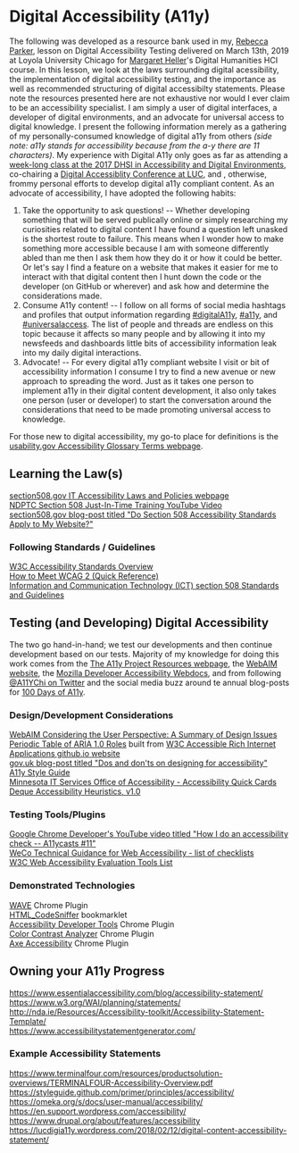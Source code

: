 # Digital Accessibility (A11y)  
  
The following was developed as a resource bank used in my, [Rebecca Parker](https://github.com/RJP43), lesson on Digital Accessibility Testing delivered on March 13th, 2019 at Loyola University Chicago for [Margaret Heller](https://github.com/gloriousgeneralist)'s Digital Humanities HCI course.  In this lesson, we look at the laws surrounding digital acessibility, the implementation of digital accessibility testing, and the importance as well as recommended structuring of digital accessibilty statements. Please note the resources presented here are not exhaustive nor would I ever claim to be an accessibility specialist. I am simply a user of digital interfaces, a developer of digital environments, and an advocate for universal access to digital knowledge. I present the following information merely as a gathering of my personally-consumed knowledge of digital a11y from others _(side note: a11y stands for accessibility because from the a-y there are 11 characters)_. My experience with Digital A11y only goes as far as attending a [week-long class at the 2017 DHSI in Accessibility and Digital Environments](http://bit.ly/2snc5Sq), co-chairing a [Digital Accessiblity Conference at LUC](https://lucdigia11y.wordpress.com/), and , otherwise, frommy personal efforts to develop digital a11y compliant content. As an advocate of accessibility, I have adopted the following habits:  
1. Take the opportunity to ask questions! -- Whether developing something that will be served publically online or simply researching my curiosities related to digital content I have found a question left unasked is the shortest route to failure. This means when I wonder how to make something more accessible because I am with someone differently abled than me then I ask them how they do it or how it could be better. Or let's say I find a feature on a website that makes it easier for me to interact with that digital content then I hunt down the code or the developer (on GitHub or wherever) and ask how and determine the considerations made.   
2. Consume A11y content! -- I follow on all forms of social media hashtags and profiles that output information regarding [#digitalA11y](https://twitter.com/search?q=%23digitala11y&src=typd), [#a11y](https://twitter.com/search?q=%23a11y&src=typd), and [#universalaccess](https://twitter.com/search?f=tweets&vertical=default&q=%23universalAccess&src=typd). The list of people and threads are endless on this topic because it affects so many people and by allowing it into my newsfeeds and dashboards little bits of accessibility information leak into my daily digital interactions.   
3. Advocate! -- For every digital a11y compliant website I visit or bit of accessibility information I consume I try to find a new avenue or new approach to spreading the word. Just as it takes one person to implement a11y in their digital content development, it also only takes one person (user or developer) to start the conversation around the considerations that need to be made promoting universal access to knowledge.     

For those new to digital accessibility, my go-to place for definitions is the [usability.gov Accessibility Glossary Terms webpage](https://www.usability.gov/what-and-why/glossary/tag/accessibility/).
  
## Learning the Law(s)  
 [section508.gov IT Accessibility Laws and Policies webpage](https://www.section508.gov/manage/laws-and-policies)  
 [NDPTC Section 508 Just-In-Time Training YouTube Video](https://www.youtube.com/watch?v=gDe828R_suI)  
 [section508.gov blog-post titled "Do Section 508 Accessibility Standards Apply to My Website?"](https://www.section508.gov/blog/do-section-508-accessibility-standards-apply-to-mywebsite)  
 
 ### Following Standards / Guidelines  
 
 [W3C Accessibility Standards Overview](https://www.w3.org/WAI/standards-guidelines/)  
 [How to Meet WCAG 2 (Quick Reference)](https://www.w3.org/WAI/WCAG21/quickref/?versions=2.0)  
 [Information and Communication Technology (ICT) section 508 Standards and Guidelines](https://www.access-board.gov/guidelines-and-standards/communications-and-it/about-the-ict-refresh/final-rule/single-file-version)    
  
## Testing (and Developing) Digital Accessibility
The two go hand-in-hand; we test our developments and then continue development based on our tests. Majority of my knowledge for doing this work comes from the [The A11y Project Resources webpage](https://a11yproject.com/resources), the [WebAIM website](https://webaim.org/), the [Mozilla Developer Accessibility Webdocs](https://developer.mozilla.org/en-US/docs/Web/Accessibility), and from following [@A11YChi on Twitter](https://twitter.com/A11YChi) and the social media buzz around te annual blog-posts for [100 Days of A11y](https://100daysofa11y.com/).   
### Design/Development Considerations   
[WebAIM Considering the User Perspective: A Summary of Design Issues](https://webaim.org/articles/userperspective/)  
[Periodic Table of ARIA 1.0 Roles](https://dylanb.github.io/periodic-aria-roles.html) built from [W3C Accessible Rich Internet Applications github.io website](https://w3c.github.io/aria/)   
[gov.uk blog-post titled "Dos and don'ts on designing for accessibility"](https://accessibility.blog.gov.uk/2016/09/02/dos-and-donts-on-designing-for-accessibility/)  
[A11y Style Guide](https://a11y-style-guide.com/style-guide/)    
[Minnesota IT Services Office of Accessibility - Accessibility Quick Cards](https://mn.gov/mnit/assets/CompleteSetAccessibilityQuickCards2017_tcm38-294078.pdf)  
[Deque Accessibility Heuristics, v1.0](https://drive.google.com/file/d/1QkURByXUk4NOtl7jw6VtyCUi4_JjlP6d/view?usp=sharing)  
### Testing Tools/Plugins   
[Google Chrome Developer's YouTube video titled "How I do an accessibility check -- A11ycasts #11"](https://www.youtube.com/watch?v=cOmehxAU_4s)  
[WeCo Technical Guidance for Web Accessibility - list of checklists](https://theweco.com/technical-guidance-for-web-accessibility/)  
[W3C Web Accessibility Evaluation Tools List](https://www.w3.org/WAI/ER/tools/)  

### Demonstrated Technologies  
[WAVE](http://wave.webaim.org/) Chrome Plugin  
[HTML_CodeSniffer](https://squizlabs.github.io/HTML_CodeSniffer/) bookmarklet  
[Accessibility Developer Tools](https://developers.google.com/web/tools/chrome-devtools/accessibility/reference) Chrome Plugin  
[Color Contrast Analyzer](https://accessibility.oit.ncsu.edu/tools/color-contrast-chrome/) Chrome Plugin  
[Axe Accessibility](https://www.deque.com/axe/) Chrome Plugin  
  
## Owning your A11y Progress  
https://www.essentialaccessibility.com/blog/accessibility-statement/   
https://www.w3.org/WAI/planning/statements/  
http://nda.ie/Resources/Accessibility-toolkit/Accessibility-Statement-Template/  
https://www.accessibilitystatementgenerator.com/  

### Example Accessibility Statements  
https://www.terminalfour.com/resources/productsolution-overviews/TERMINALFOUR-Accessibility-Overview.pdf  
https://styleguide.github.com/primer/principles/accessibility/  
https://omeka.org/s/docs/user-manual/accessibility/  
https://en.support.wordpress.com/accessibility/  
https://www.drupal.org/about/features/accessibility
https://lucdigia11y.wordpress.com/2018/02/12/digital-content-accessibility-statement/
